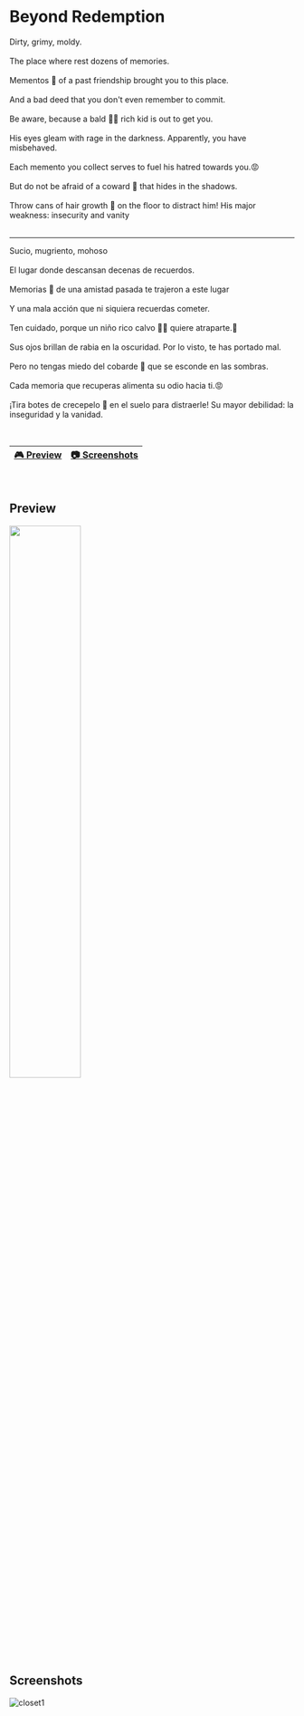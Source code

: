 # Beyond Redemption
Dirty, grimy, moldy.
<br>
<br>
The place where rest dozens of memories.
<br>
<br>
Mementos 📝 of a past friendship brought you to this place.
<br>
<br>
And a bad deed that you don't even remember to commit.
<br>
<br>
Be aware, because a bald 👨‍🦲 rich kid is out to get you.
<br>
<br>
His eyes gleam with rage in the darkness. Apparently, you have misbehaved.
<br>
<br>
Each memento you collect serves to fuel his hatred towards you.😡
<br>
<br>
But do not be afraid of a coward 🐔 that hides in the shadows.
<br>
<br>
Throw cans of hair growth 🍶 on the floor to distract him! His major weakness: insecurity and vanity
<br>
<br>

--------------------------------------------------------------
Sucio, mugriento, mohoso
<br>
<br>
El lugar donde descansan decenas de recuerdos.
<br>
<br>
Memorias 📝 de una amistad pasada te trajeron a este lugar
<br>
<br>
Y una mala acción que ni siquiera recuerdas cometer.
<br>
<br>
Ten cuidado, porque un niño rico calvo 👨‍🦲 quiere atraparte.🔪
<br>
<br>
Sus ojos brillan de rabia en la oscuridad. Por lo visto, te has portado mal.
<br>
<br>
Pero no tengas miedo del cobarde 🐔 que se esconde en las sombras.
<br>
<br>
Cada memoria que recuperas alimenta su odio hacia ti.😡
<br>
<br>
¡Tira botes de crecepelo 🍶 en el suelo para distraerle! Su mayor debilidad: la inseguridad y la vanidad.

<br>

| [🎮 Preview](#preview) | [:camera: Screenshots](#screenshots) |
| --------------- | -------- |

<br>

## Preview

[<img src="https://cdn.pixabay.com/photo/2019/06/25/12/59/click-here-4298145_1280.png" width="50%">](https://www.youtube.com/watch?v=Wf63IvnhmEg "Demo game mechanics")


<br>
<br>

## Screenshots

![closet1](https://github.com/ricardobar96/Whispers-Of-Death/assets/73242474/c2125a31-fefe-4d23-abe8-c2d4f4f6ad59)
